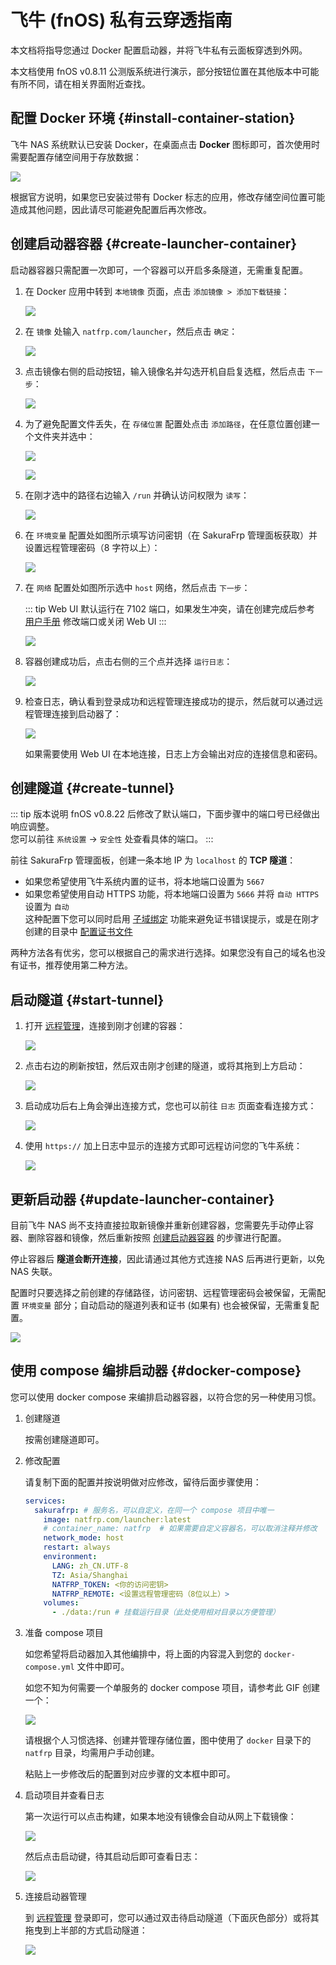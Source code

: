 # 飞牛 (fnOS) 私有云穿透指南

本文档将指导您通过 Docker 配置启动器，并将飞牛私有云面板穿透到外网。

本文档使用 fnOS v0.8.11 公测版系统进行演示，部分按钮位置在其他版本中可能有所不同，请在相关界面附近查找。

## 配置 Docker 环境 {#install-container-station}

飞牛 NAS 系统默认已安装 Docker，在桌面点击 **Docker** 图标即可，首次使用时需要配置存储空间用于存放数据：

![](./_images/fnos-docker-init.png)

根据官方说明，如果您已安装过带有 Docker 标志的应用，修改存储空间位置可能造成其他问题，因此请尽可能避免配置后再次修改。

## 创建启动器容器 {#create-launcher-container}

启动器容器只需配置一次即可，一个容器可以开启多条隧道，无需重复配置。

1. 在 Docker 应用中转到 `本地镜像` 页面，点击 `添加镜像 > 添加下载链接`：

   ![](./_images/fnos-docker-image-1.png)

1. 在 `镜像` 处输入 `natfrp.com/launcher`，然后点击 `确定`：

   ![](./_images/fnos-docker-image-2.png)

1. 点击镜像右侧的启动按钮，输入镜像名并勾选开机自启复选框，然后点击 `下一步`：

   ![](./_images/fnos-docker-container-1.png)

1. 为了避免配置文件丢失，在 `存储位置` 配置处点击 `添加路径`，在任意位置创建一个文件夹并选中：

   ![](./_images/fnos-docker-container-2.png)

   ![](./_images/fnos-docker-container-3.png)

1. 在刚才选中的路径右边输入 `/run` 并确认访问权限为 `读写`：

   ![](./_images/fnos-docker-container-4.png)

1. 在 `环境变量` 配置处如图所示填写访问密钥（在 SakuraFrp 管理面板获取）并设置远程管理密码（8 字符以上）：

   ![](./_images/fnos-docker-container-5.png)

1. 在 `网络` 配置处如图所示选中 `host` 网络，然后点击 `下一步`：

   ::: tip
   Web UI 默认运行在 7102 端口，如果发生冲突，请在创建完成后参考 [用户手册](/launcher/manual.md#config-webui) 修改端口或关闭 Web UI
   :::

   ![](./_images/fnos-docker-container-6.png)

1. 容器创建成功后，点击右侧的三个点并选择 `运行日志`：

   ![](./_images/fnos-docker-container-7.png)

1. 检查日志，确认看到登录成功和远程管理连接成功的提示，然后就可以通过远程管理连接到启动器了：

   ![](./_images/fnos-docker-container-8.png)

   如果需要使用 Web UI 在本地连接，日志上方会输出对应的连接信息和密码。

## 创建隧道 {#create-tunnel}

::: tip 版本说明
fnOS v0.8.22 后修改了默认端口，下面步骤中的端口号已经做出响应调整。  
您可以前往 `系统设置` → `安全性` 处查看具体的端口。
:::

前往 SakuraFrp 管理面板，创建一条本地 IP 为 `localhost` 的 **TCP 隧道**：

- 如果您希望使用飞牛系统内置的证书，将本地端口设置为 `5667`
- 如果您希望使用自动 HTTPS 功能，将本地端口设置为 `5666` 并将 `自动 HTTPS` 设置为 `自动`  
  这种配置下您可以同时启用 [子域绑定](/bestpractice/domain-bind.md) 功能来避免证书错误提示，或是在刚才创建的目录中 [配置证书文件](/frpc/ssl.md)

两种方法各有优劣，您可以根据自己的需求进行选择。如果您没有自己的域名也没有证书，推荐使用第二种方法。

## 启动隧道 {#start-tunnel}

1. 打开 [远程管理](https://www.natfrp.com/remote/v2)，连接到刚才创建的容器：

   ![](../_images/common/remote-mgmt-connect.png)

1. 点击右边的刷新按钮，然后双击刚才创建的隧道，或将其拖到上方启动：

   ![](./_images/fnos-start-tunnel.png)

1. 启动成功后右上角会弹出连接方式，您也可以前往 `日志` 页面查看连接方式：

   ![](../_images/common/remote-mgmt-nas-started.png)

1. 使用 `https://` 加上日志中显示的连接方式即可远程访问您的飞牛系统：

   ![](./_images/fnos-login-remote.png)

## 更新启动器 {#update-launcher-container}

目前飞牛 NAS 尚不支持直接拉取新镜像并重新创建容器，您需要先手动停止容器、删除容器和镜像，然后重新按照 [创建启动器容器](#create-launcher-container) 的步骤进行配置。

停止容器后 **隧道会断开连接**，因此请通过其他方式连接 NAS 后再进行更新，以免 NAS 失联。

配置时只要选择之前创建的存储路径，访问密钥、远程管理密码会被保留，无需配置 `环境变量` 部分；自动启动的隧道列表和证书 (如果有) 也会被保留，无需重复配置。

![](./_images/fnos-docker-delete-container.png)

## 使用 compose 编排启动器 {#docker-compose}

您可以使用 docker compose 来编排启动器容器，以符合您的另一种使用习惯。

1. 创建隧道

   按需创建隧道即可。

1. 修改配置

   请复制下面的配置并按说明做对应修改，留待后面步骤使用：

   ```yaml
   services:
     sakurafrp: # 服务名，可以自定义，在同一个 compose 项目中唯一
       image: natfrp.com/launcher:latest
       # container_name: natfrp  # 如果需要自定义容器名，可以取消注释并修改
       network_mode: host
       restart: always
       environment:
         LANG: zh_CN.UTF-8
         TZ: Asia/Shanghai
         NATFRP_TOKEN: <你的访问密钥>
         NATFRP_REMOTE: <设置远程管理密码（8位以上）>
       volumes:
         - ./data:/run # 挂载运行目录（此处使用相对目录以方便管理）
   ```

1. 准备 compose 项目

   如您希望将启动器加入其他编排中，将上面的内容混入到您的 `docker-compose.yml` 文件中即可。

   如您不知为何需要一个单服务的 docker compose 项目，请参考此 GIF 创建一个：

   ![](./_images/fnos-docker-compose-1.gif)

   请根据个人习惯选择、创建并管理存储位置，图中使用了 `docker` 目录下的 `natfrp` 目录，均需用户手动创建。

   粘贴上一步修改后的配置到对应步骤的文本框中即可。

1. 启动项目并查看日志

   第一次运行可以点击构建，如果本地没有镜像会自动从网上下载镜像：

   ![](./_images/fnos-docker-compose-2.png)

   然后点击启动键，待其启动后即可查看日志：

   ![](./_images/fnos-docker-compose-3.png)

1. 连接启动器管理

   到 [远程管理](https://www.natfrp.com/remote/v2) 登录即可，您可以通过双击待启动隧道（下面灰色部分）或将其拖曳到上半部的方式启动隧道：

   ![](./_images/fnos-docker-compose-4.png)
